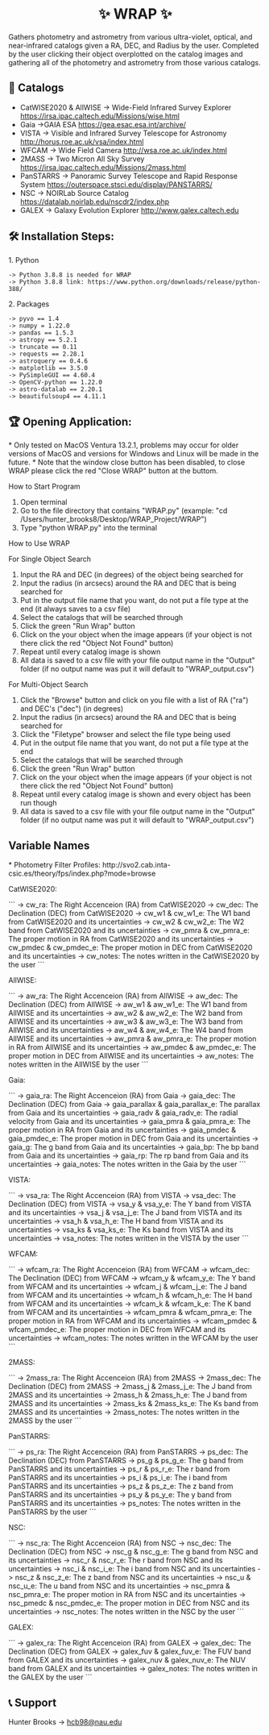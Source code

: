 <h1 align="center" id="title">✨ WRAP ✨</h1>

<p id="description">Gathers photometry and astrometry from various ultra-violet, optical, and near-infrared catalogs given a RA, DEC, and Radius by the user. Completed by the user clicking their object overplotted on the catalog images and gathering all of the photometry and astrometry from those various catalogs.</p>
  
<h2>🔭 Catalogs </h2>

*   CatWISE2020 & AllWISE -> Wide-Field Infrared Survey Explorer https://irsa.ipac.caltech.edu/Missions/wise.html
*   Gaia ->GAIA ESA https://gea.esac.esa.int/archive/
*   VISTA -> Visible and Infrared Survey Telescope for Astronomy http://horus.roe.ac.uk/vsa/index.html
*   WFCAM -> Wide Field Camera http://wsa.roe.ac.uk/index.html
*   2MASS -> Two Micron All Sky Survey https://irsa.ipac.caltech.edu/Missions/2mass.html
*   PanSTARRS -> Panoramic Survey Telescope and Rapid Response System https://outerspace.stsci.edu/display/PANSTARRS/
*   NSC -> NOIRLab Source Catalog https://datalab.noirlab.edu/nscdr2/index.php
*   GALEX -> Galaxy Evolution Explorer http://www.galex.caltech.edu

<h2>🛠️ Installation Steps:</h2>

<p>1. Python </p>

```
-> Python 3.8.8 is needed for WRAP 
-> Python 3.8.8 link: https://www.python.org/downloads/release/python-388/
```

<p>2. Packages </p>

```
-> pyvo == 1.4 
-> numpy = 1.22.0
-> pandas == 1.5.3 
-> astropy == 5.2.1
-> truncate == 0.11 
-> requests == 2.28.1 
-> astroquery == 0.4.6 
-> matplotlib == 3.5.0 
-> PySimpleGUI == 4.60.4 
-> OpenCV-python == 1.22.0 
-> astro-datalab == 2.20.1 
-> beautifulsoup4 == 4.11.1
```

<h2> 🏆 Opening Application: </h2>
*   Only tested on MacOS Ventura 13.2.1, problems may occur for older versions of MacOS and versions for Windows and Linux will be made in the future. 
*   Note that the window close button has been disabled, to close WRAP please click the red "Close WRAP" button at the buttom. 

<p> How to Start Program </p>

1) Open terminal 
2) Go to the file directory that contains "WRAP.py" (example: "cd /Users/hunter_brooks8/Desktop/WRAP_Project/WRAP")
3) Type "python WRAP.py" into the terminal

<p> How to Use WRAP </p>

<pp> For Single Object Search </pp>
1) Input the RA and DEC (in degrees) of the object being searched for
2) Input the radius (in arcsecs) around the RA and DEC that is being searched for
3) Put in the output file name that you want, do not put a file type at the end (it always saves to a csv file)
4) Select the catalogs that will be searched through
5) Click the green "Run Wrap" button
6) Click on the your object when the image appears (if your object is not there click the red "Object Not Found" button)
7) Repeat until every catalog image is shown
8) All data is saved to a csv file with your file output name in the "Output" folder (if no output name was put it will default to "WRAP_output.csv")

<pp> For Multi-Object Search </pp>
1) Click the "Browse" button and click on you file with a list of RA ("ra") and DEC's ("dec") (in degrees)
2) Input the radius (in arcsecs) around the RA and DEC that is being searched for
3) Click the "Filetype" browser and select the file type being used
4) Put in the output file name that you want, do not put a file type at the end
5) Select the catalogs that will be searched through
6) Click the green "Run Wrap" button
7) Click on the your object when the image appears (if your object is not there click the red "Object Not Found" button)
8) Repeat until every catalog image is shown and every object has been run though
9) All data is saved to a csv file with your file output name in the "Output" folder (if no output name was put it will default to "WRAP_output.csv")


<h2> Variable Names </h2> 
*   Photometry Filter Profiles: http://svo2.cab.inta-csic.es/theory/fps/index.php?mode=browse

 <p> CatWISE2020: </p>
 ```
	-> cw_ra: The Right Accenceion (RA) from CatWISE2020
	-> cw_dec: The Declination (DEC) from CatWISE2020
	-> cw_w1 & cw_w1_e: The W1 band from CatWISE2020 and its uncertainties
	-> cw_w2 & cw_w2_e: The W2 band from CatWISE2020 and its uncertainties
	-> cw_pmra & cw_pmra_e: The proper motion in RA from CatWISE2020 and its uncertainties
	-> cw_pmdec & cw_pmdec_e: The proper motion in DEC from CatWISE2020 and its uncertainties
	-> cw_notes: The notes written in the CatWISE2020 by the user
```
 <p> AllWISE: </p>
 ```
	-> aw_ra: The Right Accenceion (RA) from AllWISE
	-> aw_dec: The Declination (DEC) from AllWISE
	-> aw_w1 & aw_w1_e: The W1 band from AllWISE and its uncertainties
	-> aw_w2 & aw_w2_e: The W2 band from AllWISE and its uncertainties
	-> aw_w3 & aw_w3_e: The W3 band from AllWISE and its uncertainties
	-> aw_w4 & aw_w4_e: The W4 band from AllWISE and its uncertainties
	-> aw_pmra & aw_pmra_e: The proper motion in RA from AllWISE and its uncertainties
	-> aw_pmdec & aw_pmdec_e: The proper motion in DEC from AllWISE and its uncertainties
	-> aw_notes: The notes written in the AllWISE by the user
```
 <p> Gaia: </p>
 ```
	-> gaia_ra: The Right Accenceion (RA) from Gaia
	-> gaia_dec: The Declination (DEC) from Gaia
	-> gaia_parallax & gaia_parallax_e: The parallax from Gaia and its uncertainties
	-> gaia_radv & gaia_radv_e: The radial velocity from Gaia and its uncertainties
	-> gaia_pmra & gaia_pmra_e: The proper motion in RA from Gaia and its uncertainties
	-> gaia_pmdec & gaia_pmdec_e: The proper motion in DEC from Gaia and its uncertainties
	-> gaia_g: The g band from Gaia and its uncertainties
	-> gaia_bp: The bp band from Gaia and its uncertainties
	-> gaia_rp: The rp band from Gaia and its uncertainties
	-> gaia_notes: The notes written in the Gaia by the user
```
 <p> VISTA: </p>
 ```
	-> vsa_ra: The Right Accenceion (RA) from VISTA
	-> vsa_dec: The Declination (DEC) from VISTA
	-> vsa_y & vsa_y_e: The Y band from VISTA and its uncertainties
	-> vsa_j & vsa_j_e: The J band from VISTA and its uncertainties
	-> vsa_h & vsa_h_e: The H band from VISTA and its uncertainties
	-> vsa_ks & vsa_ks_e: The Ks band from VISTA and its uncertainties
	-> vsa_notes: The notes written in the VISTA by the user
```
 <p> WFCAM: </p>
 ```
	-> wfcam_ra: The Right Accenceion (RA) from WFCAM
	-> wfcam_dec: The Declination (DEC) from WFCAM
	-> wfcam_y & wfcam_y_e: The Y band from WFCAM and its uncertainties
	-> wfcam_j & wfcam_j_e: The J band from WFCAM and its uncertainties
	-> wfcam_h & wfcam_h_e: The H band from WFCAM and its uncertainties
	-> wfcam_k & wfcam_k_e: The K band from WFCAM and its uncertainties
	-> wfcam_pmra & wfcam_pmra_e: The proper motion in RA from WFCAM and its uncertainties
	-> wfcam_pmdec & wfcam_pmdec_e: The proper motion in DEC from WFCAM and its uncertainties
	-> wfcam_notes: The notes written in the WFCAM by the user
```
 <p> 2MASS: </p>
 ```
	-> 2mass_ra: The Right Accenceion (RA) from 2MASS
	-> 2mass_dec: The Declination (DEC) from 2MASS
	-> 2mass_j & 2mass_j_e: The J band from 2MASS and its uncertainties
	-> 2mass_h & 2mass_h_e: The J band from 2MASS and its uncertainties
	-> 2mass_ks & 2mass_ks_e: The Ks band from 2MASS and its uncertainties
	-> 2mass_notes: The notes written in the 2MASS by the user
```
 <p> PanSTARRS: </p>
 ```
	-> ps_ra: The Right Accenceion (RA) from PanSTARRS
	-> ps_dec: The Declination (DEC) from PanSTARRS
	-> ps_g & ps_g_e: The g band from PanSTARRS and its uncertainties
	-> ps_r & ps_r_e: The r band from PanSTARRS and its uncertainties
	-> ps_i & ps_i_e: The i band from PanSTARRS and its uncertainties
	-> ps_z & ps_z_e: The z band from PanSTARRS and its uncertainties
	-> ps_y & ps_y_e: The y band from PanSTARRS and its uncertainties
	-> ps_notes: The notes written in the PanSTARRS by the user
```
 <p> NSC: </p>
 ```
	-> nsc_ra: The Right Accenceion (RA) from NSC
	-> nsc_dec: The Declination (DEC) from NSC
	-> nsc_g & nsc_g_e: The g band from NSC and its uncertainties
	-> nsc_r & nsc_r_e: The r band from NSC and its uncertainties
	-> nsc_i & nsc_i_e: The i band from NSC and its uncertainties
	-> nsc_z & nsc_z_e: The z band from NSC and its uncertainties
	-> nsc_u & nsc_u_e: The u band from NSC and its uncertainties
	-> nsc_pmra & nsc_pmra_e: The proper motion in RA from NSC and its uncertainties
	-> nsc_pmedc & nsc_pmdec_e: The proper motion in DEC from NSC and its uncertainties
	-> nsc_notes: The notes written in the NSC by the user
```
 <p> GALEX: </p>
 ```
	-> galex_ra: The Right Accenceion (RA) from GALEX
	-> galex_dec: The Declination (DEC) from GALEX
	-> galex_fuv & galex_fuv_e: The FUV band from GALEX and its uncertainties
	-> galex_nuv & galex_nuv_e: The NUV band from GALEX and its uncertainties
	-> galex_notes: The notes written in the GALEX by the user
```
<h2> 📞 Support </h2>

Hunter Brooks -> hcb98@nau.edu